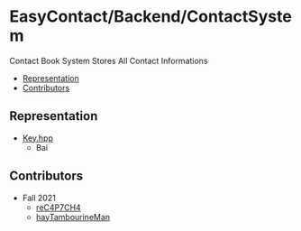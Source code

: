 # EasyContact/Backend/ContactSystem
Contact Book System Stores All Contact Informations
- [Representation](#representation)
- [Contributors](#contributors)

## Representation
- [Key.hpp](Key.hpp)
  - Bai

## Contributors
- Fall 2021
  - [reC4P7CH4](https://github.com/reC4P7CH4/)
  - [hayTambourineMan](https://github.com/hayTambourineMan/)
